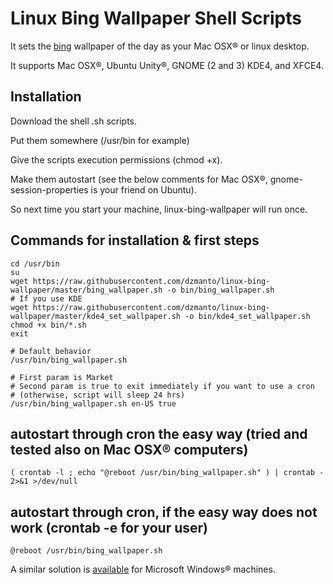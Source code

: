 # Linux Bing Wallpaper Shell Scripts

It sets the <a href="http://www.bing.com">bing</a> wallpaper of the day as your Mac OSX® or linux desktop.

It supports Mac OSX®, Ubuntu Unity®, GNOME (2 and 3) KDE4, and XFCE4.

## Installation

Download the shell .sh scripts.

Put them somewhere (/usr/bin for example)

Give the scripts execution permissions (chmod +x).

Make them autostart (see the below comments for Mac OSX®, gnome-session-properties is your friend on Ubuntu).

So next time you start your machine, linux-bing-wallpaper will run once.

## Commands for installation & first steps
```
cd /usr/bin
su
wget https://raw.githubusercontent.com/dzmanto/linux-bing-wallpaper/master/bing_wallpaper.sh -o bin/bing_wallpaper.sh
# If you use KDE
wget https://raw.githubusercontent.com/dzmanto/linux-bing-wallpaper/master/kde4_set_wallpaper.sh -o bin/kde4_set_wallpaper.sh
chmod +x bin/*.sh
exit

# Default behavior
/usr/bin/bing_wallpaper.sh

# First param is Market
# Second param is true to exit immediately if you want to use a cron
# (otherwise, script will sleep 24 hrs)
/usr/bin/bing_wallpaper.sh en-US true
```

## autostart through cron the easy way (tried and tested also on Mac OSX® computers)
```
( crontab -l ; echo "@reboot /usr/bin/bing_wallpaper.sh" ) | crontab - 2>&1 >/dev/null
```

## autostart through cron, if the easy way does not work (crontab -e for your user)
```
@reboot /usr/bin/bing_wallpaper.sh
```
<p>A similar solution is <a href="https://github.com/dzmanto/bang">available</a> for Microsoft Windows® machines. </p>
